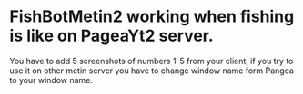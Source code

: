 # FishBotMetin2 working when fishing is like on PageaYt2 server.
You have to add 5 screenshots of numbers 1-5 from your client, if you try to use it on other metin server you have to change window name form Pangea to your window name.
